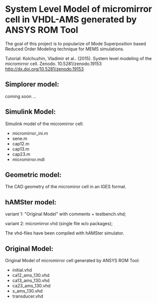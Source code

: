 System Level Model of micromirror cell in VHDL-AMS generated by ANSYS ROM Tool
==============================================================================


The goal of this project is to popularize of Mode Superposition based Reduced Order Modeling technique for MEMS simulations.

Tutorial:
Kolchuzhin, Vladimir et al.. (2015). System level modeling of the micromirror cell. Zenodo. 10.5281/zenodo.19153
http://dx.doi.org/10.5281/zenodo.19153


Simplorer model:
----------------

coming soon ...

Simulink Model:
---------------

  Simulink model of the micromirror cell:
   * micromirror_ini.m
   * sene.m
   * cap12.m
   * cap13.m
   * cap23.m
   * micromirror.mdl

Geometric model:
----------------

  The CAD geometry of the micromiror cell in an IGES format.

hAMSter model:
--------------

  variant 1: "Original Model" with comments + testbench.vhd;
  
  variant 2: micromirror.vhd (single file w/o packages);
  
  The vhd-files have been compiled with hAMSter simulator.

Original Model:
---------------

  Original Model of micromirror cell generated by ANSYS ROM Tool:
   * initial.vhd
   * ca12_ams_130.vhd
   * ca13_ams_130.vhd
   * ca23_ams_130.vhd
   * s_ams_130.vhd
   * transducer.vhd
